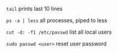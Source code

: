 `tail` prints last 10 lines

`ps -a | less` all processes, piped to less

`cut -d: -f1 /etc/passwd` list all local users

`sudo passwd <user>` reset user password
